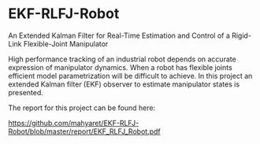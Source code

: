 # EKF-RLFJ-Robot
An Extended Kalman Filter for Real-Time Estimation and Control of a Rigid-Link Flexible-Joint Manipulator

High performance tracking of an industrial robot depends on accurate expression of manipulator dynamics. When a robot has flexible joints efficient model parametrization will be difficult to achieve. In this project an extended Kalman filter (EKF) observer to estimate manipulator states is presented.

The report for this project can be found here:

https://github.com/mahyaret/EKF-RLFJ-Robot/blob/master/report/EKF_RLFJ_Robot.pdf
